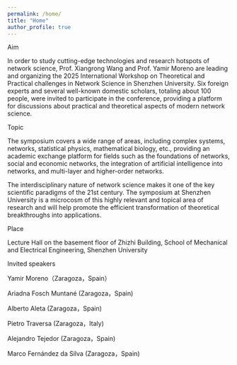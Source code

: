 ```yaml
---
permalink: /home/
title: "Home"
author_profile: true
---
```


Aim

In order to study cutting-edge technologies and research hotspots of network science, Prof. Xiangrong Wang and Prof. Yamir Moreno are leading and organizing the 2025 International Workshop on Theoretical and Practical challenges in Network Science in Shenzhen University. Six foreign experts and several well-known domestic scholars, totaling about 100 people, were invited to participate in the conference, providing a platform for discussions about practical and theoretical aspects of modern network science.

Topic

The symposium covers a wide range of areas, including complex systems, networks, statistical physics, mathematical biology, etc., providing an academic exchange platform for fields such as the foundations of networks, social and economic networks, the integration of artificial intelligence into networks, and multi-layer and higher-order networks. 

The interdisciplinary nature of network science makes it one of the key scientific paradigms of the 21st century. The symposium at Shenzhen University is a microcosm of this highly relevant and topical area of research and will help promote the efficient transformation of theoretical breakthroughs into applications.

Place

Lecture Hall on the basement floor of Zhizhi Building, School of Mechanical and Electrical Engineering, Shenzhen University

Invited speakers

Yamir Moreno（Zaragoza，Spain）

Ariadna Fosch Muntané (Zaragoza，Spain)

Alberto Aleta (Zaragoza，Spain)

Pietro Traversa (Zaragoza，Italy)

Alejandro Tejedor (Zaragoza，Spain)

Marco Fernández da Silva (Zaragoza，Spain)
